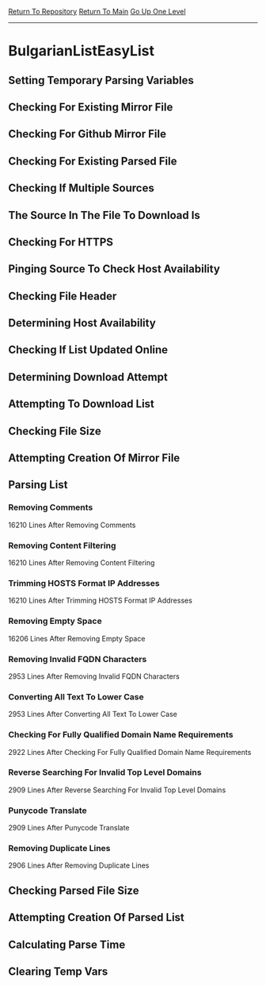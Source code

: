 [Return To Repository](https://github.com/deathbybandaid/piholeparser/)
[Return To Main](https://github.com/deathbybandaid/piholeparser/blob/master/RecentRunLogs/Mainlog.md)
[Go Up One Level](https://github.com/deathbybandaid/piholeparser/blob/master/RecentRunLogs/TopLevelScripts/30-Processing-External-Blacklists.md)
____________________________________
# BulgarianListEasyList
## Setting Temporary Parsing Variables
## Checking For Existing Mirror File
## Checking For Github Mirror File
## Checking For Existing Parsed File
## Checking If Multiple Sources
## The Source In The File To Download Is
## Checking For HTTPS
## Pinging Source To Check Host Availability
## Checking File Header
## Determining Host Availability
## Checking If List Updated Online
## Determining Download Attempt
## Attempting To Download List
## Checking File Size
## Attempting Creation Of Mirror File
## Parsing List
### Removing Comments
16210 Lines After Removing Comments
### Removing Content Filtering
16210 Lines After Removing Content Filtering
### Trimming HOSTS Format IP Addresses
16210 Lines After Trimming HOSTS Format IP Addresses
### Removing Empty Space
16206 Lines After Removing Empty Space
### Removing Invalid FQDN Characters
2953 Lines After Removing Invalid FQDN Characters
### Converting All Text To Lower Case
2953 Lines After Converting All Text To Lower Case
### Checking For Fully Qualified Domain Name Requirements
2922 Lines After Checking For Fully Qualified Domain Name Requirements
### Reverse Searching For Invalid Top Level Domains
2909 Lines After Reverse Searching For Invalid Top Level Domains
### Punycode Translate
2909 Lines After Punycode Translate
### Removing Duplicate Lines
2906 Lines After Removing Duplicate Lines
## Checking Parsed File Size
## Attempting Creation Of Parsed List
## Calculating Parse Time
## Clearing Temp Vars
